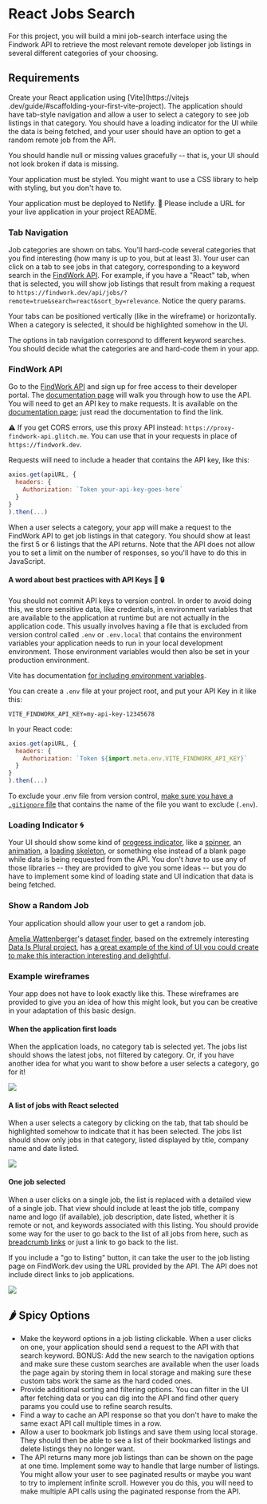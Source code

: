 # React Jobs Search

For this project, you will build a mini job-search interface using the Findwork API to retrieve the most relevant remote developer job listings in several different categories of your choosing.

## Requirements

Create your React application using [Vite](https://vitejs
.dev/guide/#scaffolding-your-first-vite-project). The application should have tab-style navigation and allow a user to select a category to see job listings in that category. You should have a loading indicator for the UI while the data is being fetched, and your user should have an option to get a random remote job from the API.

You should handle null or missing values gracefully -- that is, your UI should not look broken if data is missing.

Your application must be styled. You might want to use a CSS library to help with styling, but you don't have to.

Your application must be deployed to Netlify. 🚀 Please include a URL for your live application in your project README.

### Tab Navigation

Job categories are shown on tabs. You'll hard-code several categories that you find interesting (how many is up to you, but at least 3). Your user can click on a tab to see jobs in that category, corresponding to a keyword search in the [FindWork API](https://findwork.dev/developers/). For example, if you have a "React" tab, when that is selected, you will show job listings that result from making a request to `https://findwork.dev/api/jobs/?remote=true&search=react&sort_by=relevance`. Notice the query params.

Your tabs can be positioned vertically (like in the wireframe) or horizontally. When a category is selected, it should be highlighted somehow in the UI.

The options in tab navigation correspond to different keyword searches. You should decide what the categories are and hard-code them in your app.

### FindWork API

Go to the [FindWork API](https://findwork.dev/developers/) and sign up for free access to their developer portal. The [documentation page](https://findwork.dev/developers/) will walk you through how to use the API. You will need to get an API key to make requests. It is available on the [documentation page](https://findwork.dev/developers/); just read the documentation to find the link.

⚠️ If you get CORS errors, use this proxy API instead: `https://proxy-findwork-api.glitch.me`. You can use that in your requests in place of `https://findwork.dev`.

Requests will need to include a header that contains the API key, like this:

```js
axios.get(apiURL, {
  headers: {
    Authorization: `Token your-api-key-goes-here`
  }
}
).then(...)
```

When a user selects a category, your app will make a request to the FindWork API to get job listings in that category. You should show at least the first 5 or 6 listings that the API returns. Note that the API does not allow you to set a limit on the number of responses, so you'll have to do this in JavaScript.

#### A word about best practices with API Keys 🔑 🔒

You should not commit API keys to version control. In order to avoid doing this, we store sensitive data, like credentials, in environment variables that are available to the application at runtime but are not actually in the application code. This usually involves having a file that is excluded from version control called `.env` or `.env.local` that contains the environment variables your application needs to run in your local development environment. Those environment variables would then also be set in your production environment.

Vite has documentation [for including environment variables](https://vitejs.dev/guide/env-and-mode.html#env-variables).

You can create a `.env` file at your project root, and put your API Key in it like this:

```env
VITE_FINDWORK_API_KEY=my-api-key-12345678
```

In your React code:

```js
axios.get(apiURL, {
  headers: {
    Authorization: `Token ${import.meta.env.VITE_FINDWORK_API_KEY}`
  }
}
).then(...)
```

To exclude your .env file from version control, [make sure you have a `.gitignore` file](https://docs.github.com/en/get-started/getting-started-with-git/ignoring-files) that contains the name of the file you want to exclude (`.env`).

### Loading Indicator 🌀

Your UI should show some kind of [progress indicator](https://mui.com/material-ui/react-progress/), like a [spinner](https://www.davidhu.io/react-spinners/), an [animation](https://www.framer.com/motion/examples), a [loading skeleton](https://github.com/dvtng/react-loading-skeleton), or something else instead of a blank page while data is being requested from the API. You don't _have_ to use any of those libraries -- they are provided to give you some ideas -- but you do have to implement some kind of loading state and UI indication that data is being fetched.

### Show a Random Job

Your application should allow your user to get a random job.

[Amelia Wattenberger](https://wattenberger.com/)'s [dataset finder](https://dataset-finder.netlify.app/), based on the extremely interesting [Data Is Plural project](https://www.data-is-plural.com/), has [a great example of the kind of UI you could create to make this interaction interesting and delightful](https://dataset-finder.netlify.app/random).

### Example wireframes

Your app does not have to look exactly like this. These wireframes are provided to give you an idea of how this might look, but you can be creative in your adaptation of this basic design.

#### When the application first loads

When the application loads, no category tab is selected yet. The jobs list should shows the latest jobs, not filtered by category. Or, if you have another idea for what you want to show before a user selects a category, go for it!

![](latest-list-on-load.png)

#### A list of jobs with React selected

When a user selects a category by clicking on the tab, that tab should be highlighted somehow to indicate that it has been selected. The jobs list should show only jobs in that category, listed displayed by title, company name and date listed.

![](wireframe-job-list.png)

#### One job selected

When a user clicks on a single job, the list is replaced with a detailed view of a single job. That view should include at least the job title, company name and logo (if available), job description, date listed, whether it is remote or not, and keywords associated with this listing. You should provide some way for the user to go back to the list of all jobs from here, such as [breadcrumb links](https://getbootstrap.com/docs/4.0/components/breadcrumb/) or just a link to go back to the list.

If you include a "go to listing" button, it can take the user to the job listing page on FindWork.dev using the URL provided by the API. The API does not include direct links to job applications.

![](wireframe-selected-job.png)

## 🌶️ Spicy Options

- Make the keyword options in a job listing clickable. When a user clicks on one, your application should send a request to the API with that search keyword. BONUS: Add the new search to the navigation options and make sure these custom searches are available when the user loads the page again by storing them in local storage and making sure these custom tabs work the same as the hard coded ones.
- Provide additional sorting and filtering options. You can filter in the UI after fetching data or you can dig into the API and find other query params you could use to refine search results.
- Find a way to cache an API response so that you don't have to make the same exact API call multiple times in a row.
- Allow a user to bookmark job listings and save them using local storage. They should then be able to see a list of their bookmarked listings and delete listings they no longer want.
- The API returns many more job listings than can be shown on the page at one time. Implement some way to handle that large number of listings. You might allow your user to see paginated results or maybe you want to try to implement infinite scroll. However you do this, you will need to make multiple API calls using the paginated response from the API.